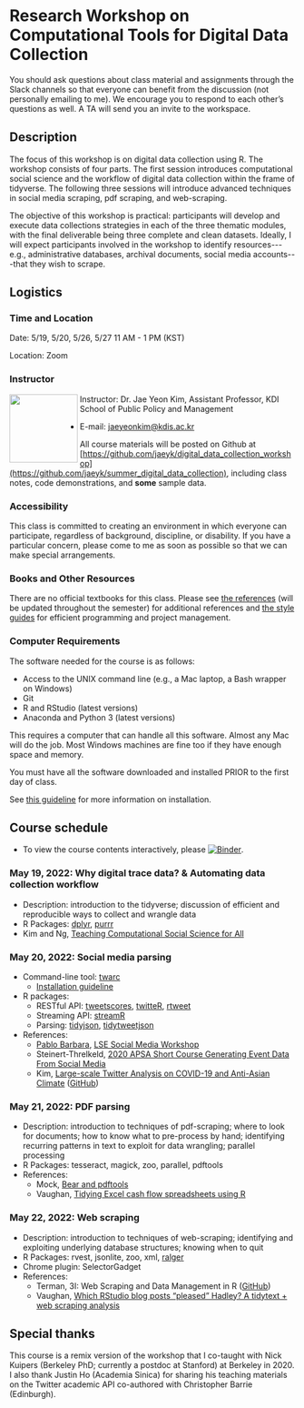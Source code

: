 # Research Workshop on Computational Tools for Digital Data Collection

You should ask questions about class material and assignments through the Slack channels so that everyone can benefit from the discussion (not personally emailing to me). We encourage you to respond to each other’s questions as well. A TA will send you an invite to the workspace.

## Description

The focus of this workshop is on digital data collection using R. The workshop consists of four parts. The first session introduces computational social science and the workflow of digital data collection within the frame of tidyverse. The following three sessions will introduce advanced techniques in social media scraping, pdf scraping, and web-scraping. 

The objective of this workshop is practical: participants will develop and execute data collections strategies in each of the three thematic modules, with the final deliverable being three complete and clean datasets. Ideally, I will expect participants involved in the workshop to identify resources---e.g., administrative databases, archival documents, social media accounts---that they wish to scrape.

## Logistics

### Time and Location

Date: 5/19, 5/20, 5/26, 5/27 11 AM - 1 PM (KST)

Location: Zoom

### Instructor

<img src="https://jaeyk.github.io/profile.jpg" style="margin-right:4px;" align="left" width="120">

Instructor: Dr. Jae Yeon Kim, Assistant Professor, KDI School of Public Policy and Management

* E-mail: jaeyeonkim@kdis.ac.kr

All course materials will be posted on Github at [https://github.com/jaeyk/digital_data_collection_workshop](https://github.com/jaeyk/summer_digital_data_collection), including class notes, code demonstrations, and **some** sample data.

### Accessibility

This class is committed to creating an environment in which everyone can participate, regardless of background, discipline, or disability. If you have a particular concern, please come to me as soon as possible so that we can make special arrangements.

### Books and Other Resources

There are no official textbooks for this class. Please see [the references](https://github.com/jaeyk/digital_data_collection_workshop/blob/master/B_references.md) (will be updated throughout the semester) for additional references and [the style guides](https://github.com/jaeyk/PS239T/blob/master/style_guides.md) for efficient programming and project management.

### Computer Requirements

The software needed for the course is as follows:

* Access to the UNIX command line (e.g., a Mac laptop, a Bash wrapper on Windows)
* Git
* R and RStudio (latest versions)
* Anaconda and Python 3 (latest versions)

This requires a computer that can handle all this software. Almost any Mac will do the job. Most Windows machines are fine too if they have enough space and memory.

You must have all the software downloaded and installed PRIOR to the first day of class.

See [this guideline](https://github.com/jaeyk/PS239T/blob/master/B_Install.md) for more information on installation.

## Course schedule 

- To view the course contents interactively, please [![Binder](https://mybinder.org/badge_logo.svg)](https://mybinder.org/v2/gh/jaeyk/digital_data_collection_workshop/master?urlpath=rstudio). 

### May 19, 2022: Why digital trace data? & Automating data collection workflow

- Description: introduction to the tidyverse; discussion of efficient and reproducible ways to collect and wrangle data
- R Packages: [dplyr](https://dplyr.tidyverse.org/), [purrr](https://purrr.tidyverse.org/)
- Kim and Ng, [Teaching Computational Social Science for All](https://www.cambridge.org/core/journals/ps-political-science-and-politics/article/teaching-computational-social-science-for-all/66EAB886BCF21C647E2387051D6A9BEF)  

### May 20, 2022: Social media parsing 

- Command-line tool: [twarc](https://github.com/DocNow/twarc)
    - [Installation guideline](https://scholarslab.github.io/learn-twarc/05-install-twarc.html) 
- R packages: 
    - RESTful API: [tweetscores](https://github.com/pablobarbera/twitter_ideology/tree/master/pkg/tweetscores), [twitteR](https://cran.r-project.org/web/packages/twitteR/twitteR.pdf), [rtweet](https://github.com/ropensci/rtweet)
    - Streaming API: [streamR](https://github.com/pablobarbera/streamR)
    - Parsing: [tidyjson](https://cran.r-project.org/web/packages/tidyjson/vignettes/introduction-to-tidyjson.html), [tidytweetjson](https://github.com/jaeyk/tidytweetjson)
- References:
    - [Pablo Barbara](https://github.com/pablobarbera), [LSE Social Media Workshop](http://pablobarbera.com/social-media-workshop/social-media-slides.pdf)
    - Steinert-Threlkeld, [2020 APSA Short Course Generating Event Data From Social Media](https://github.com/ZacharyST/APSA2020_EventDataFromSocialMedia)
    - Kim, [Large-scale Twitter Analysis on COVID-19 and Anti-Asian Climate](https://t.co/4Axd0gEQns) ([GitHub](https://github.com/jaeyk/covid19antiasian))
    
### May 21, 2022: PDF parsing 

- Description: introduction to techniques of pdf-scraping; where to look for documents; how to know what to pre-process by hand; identifying recurring patterns in text to exploit for data wrangling; parallel processing
- R Packages: tesseract, magick, zoo, parallel, pdftools
- References:
    - Mock, [Bear and pdftools](https://themockup.blog/posts/2020-04-03-beer-and-pdftools-a-vignette/)
    - Vaughan, [Tidying Excel cash flow spreadsheets using R](https://blog.davisvaughan.com/2018/02/16/tidying-excel-cash-flow-spreadsheets-in-r/)

### May 22, 2022: Web scraping 

- Description: introduction to techniques of web-scraping; identifying and exploiting underlying database structures; knowing when to quit
- R Packages: rvest, jsonlite, zoo, xml, [ralger](https://github.com/feddelegrand7/ralger)
- Chrome plugin: SelectorGadget
- References:
    - Terman, 3I: Web Scraping and Data Management in R ([GitHub](https://github.com/rochelleterman/ESS-webscraping))
    - Vaughan, [Which RStudio blog posts “pleased” Hadley? A tidytext + web scraping analysis](https://blog.davisvaughan.com/2017/08/16/hadley-pleased/)

## Special thanks 

This course is a remix version of the workshop that I co-taught with Nick Kuipers (Berkeley PhD; currently a postdoc at Stanford) at Berkeley in 2020. I also thank Justin Ho (Academia Sinica) for sharing his teaching materials on the Twitter academic API co-authored with Christopher Barrie (Edinburgh).
